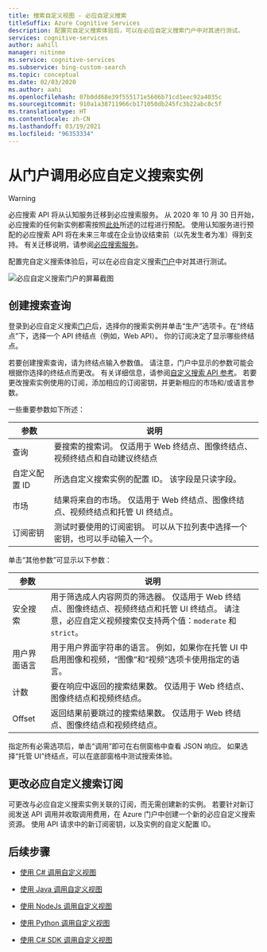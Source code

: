 ```yaml
---
title: 搜索自定义视图 - 必应自定义搜索
titleSuffix: Azure Cognitive Services
description: 配置完自定义搜索体验后，可以在必应自定义搜索门户中对其进行测试。
services: cognitive-services
author: aahill
manager: nitinme
ms.service: cognitive-services
ms.subservice: bing-custom-search
ms.topic: conceptual
ms.date: 02/03/2020
ms.author: aahi
ms.openlocfilehash: 07b0dd68e39f555171e5606b71cd1eec92a4035c
ms.sourcegitcommit: 910a1a38711966cb171050db245fc3b22abc8c5f
ms.translationtype: HT
ms.contentlocale: zh-CN
ms.lasthandoff: 03/19/2021
ms.locfileid: "96353334"
---
```

# <a name="call-your-bing-custom-search-instance-from-the-portal"></a>从门户调用必应自定义搜索实例

> [!WARNING]
> 必应搜索 API 将从认知服务迁移到必应搜索服务。 从 2020 年 10 月 30 日开始，必应搜索的任何新实例都需按照[此处](/bing/search-apis/bing-web-search/create-bing-search-service-resource)所述的过程进行预配。
> 使用认知服务进行预配的必应搜索 API 将在未来三年或在企业协议结束前（以先发生者为准）得到支持。
> 有关迁移说明，请参阅[必应搜索服务](/bing/search-apis/bing-web-search/create-bing-search-service-resource)。

配置完自定义搜索体验后，可以在必应自定义搜索[门户](https://customsearch.ai)中对其进行测试。 

![必应自定义搜索门户的屏幕截图](media/portal-search-screen.png)
## <a name="create-a-search-query"></a>创建搜索查询 

登录到必应自定义搜索[门户](https://customsearch.ai)后，选择你的搜索实例并单击“生产”选项卡。在“终结点”下，选择一个 API 终结点（例如，Web API）。 你的订阅决定了显示哪些终结点。

若要创建搜索查询，请为终结点输入参数值。 请注意，门户中显示的参数可能会根据你选择的终结点而更改。 有关详细信息，请参阅[自定义搜索 API 参考](/rest/api/cognitiveservices-bingsearch/bing-custom-search-api-v7-reference#query-parameters)。 若要更改搜索实例使用的订阅，添加相应的订阅密钥，并更新相应的市场和/或语言参数。

一些重要参数如下所述：


|参数  |说明  |
|---------|---------|
|查询     | 要搜索的搜索词。 仅适用于 Web 终结点、图像终结点、视频终结点和自动建议终结点 |
|自定义配置 ID | 所选自定义搜索实例的配置 ID。 该字段是只读字段。 |
|市场     | 结果将来自的市场。 仅适用于 Web 终结点、图像终结点、视频终结点和托管 UI 终结点。        |
|订阅密钥 | 测试时要使用的订阅密钥。 可以从下拉列表中选择一个密钥，也可以手动输入一个。          |

单击“其他参数”可显示以下参数：  

|参数  |说明  |
|---------|---------|
|安全搜索     | 用于筛选成人内容网页的筛选器。 仅适用于 Web 终结点、图像终结点、视频终结点和托管 UI 终结点。 请注意，必应自定义视频搜索仅支持两个值：`moderate` 和 `strict`。        |
|用户界面语言    | 用于用户界面字符串的语言。 例如，如果你在托管 UI 中启用图像和视频，“图像”和“视频”选项卡使用指定的语言。        |
|计数     | 要在响应中返回的搜索结果数。 仅适用于 Web 终结点、图像终结点和视频终结点。         |
|Offset    | 返回结果前要跳过的搜索结果数。 仅适用于 Web 终结点、图像终结点和视频终结点。        |
    
指定所有必需选项后，单击“调用”即可在右侧窗格中查看 JSON 响应。 如果选择“托管 UI”终结点，可以在底部窗格中测试搜索体验。

## <a name="change-your-bing-custom-search-subscription"></a>更改必应自定义搜索订阅

可更改与必应自定义搜索实例关联的订阅，而无需创建新的实例。 若要针对新订阅发送 API 调用并收取调用费用，在 Azure 门户中创建一个新的必应自定义搜索资源。 使用 API 请求中的新订阅密钥，以及实例的自定义配置 ID。

## <a name="next-steps"></a>后续步骤

- [使用 C# 调用自定义视图](./call-endpoint-csharp.md)
- [使用 Java 调用自定义视图](./call-endpoint-java.md)
- [使用 NodeJs 调用自定义视图](./call-endpoint-nodejs.md)
- [使用 Python 调用自定义视图](./call-endpoint-python.md)

- [使用 C# SDK 调用自定义视图](./quickstarts/client-libraries.md?pivots=programming-language-csharp%253fpivots%253dprogramming-language-csharp)
